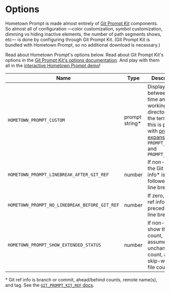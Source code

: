 # Options

<!-- DUPE demo.md, options.md -->

Hometown Prompt is made almost entirely of [Git Prompt Kit](https://git-prompt-kit.olets.dev) components. So almost all of configuration —color customization, symbol customization, dimming vs hiding inactive elements, the number of path segments shows, etc— is done by configuring through Git Prompt Kit. (Git Prompt Kit is bundled with Hometown Prompt, so no additional download is necessary.)

Read about Hometown Prompt's options below. Read about Git Prompt Kit's options in the [Git Prompt Kit's options documentation](https://git-prompt-kit.olets.dev/options.html). And play with them all in the [interactive Hometown Prompt demo](./demo.md)!

| Name                                          | Type            | Description                                                                                                                                                                                                           | Default |
| --------------------------------------------- | --------------- | --------------------------------------------------------------------------------------------------------------------------------------------------------------------------------------------------------------------- | ------- |
| `HOMETOWN_PROMPT_CUSTOM`                      | prompt string\* | Displayed between the time and the working directory. In the terminal, this is printed with [prompt expansion](https://zsh.sourceforge.io/Doc/Release/Prompt-Expansion.html) with `PROMPT_SUBST` and `PROMPT_PERCENT` |
| `HOMETOWN_PROMPT_LINEBREAK_AFTER_GIT_REF`     | number          | If non-zero, the Git ref info\* is followed by a line break                                                                                                                                                           | `1`     |
| `HOMETOWN_PROMPT_NO_LINEBREAK_BEFORE_GIT_REF` | number          | If zero, the Git ref info\* is preceded by a line break                                                                                                                                                               | `1`     |
| `HOMETOWN_PROMPT_SHOW_EXTENDED_STATUS`        | number          | If non-zero, show the stash count, assume-unchanged file count, and skip-worktree file count                                                                                                                          | `1`     |

\* Git ref info is branch or commit, ahead/behind counts, remote name(s), and tag. See the [`GIT_PROMPT_KIT_REF` docs](https://git-prompt-kit.olets.dev/components.html).
